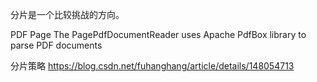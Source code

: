 
分片是一个比较挑战的方向。

PDF Page
The PagePdfDocumentReader uses Apache PdfBox library to parse PDF documents

分片策略
https://blog.csdn.net/fuhanghang/article/details/148054713
